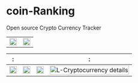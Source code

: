 # coin-Ranking
Open source Crypto Currency Tracker



|           |                 |
| ------------------------- | :-------------------------: |
<Img src="https://user-images.githubusercontent.com/59427877/140604115-10184c88-afef-4546-88ef-c699daac9f13.png" width="100%" height="100%"/>  |  <Img src="https://user-images.githubusercontent.com/59427877/140603772-6d48f0d6-1e89-4eea-a1ca-fa447a598555.png" width="100%" height="100%" /> 



:             |                  |   | :
:-------------------------:|:-------------------------:|:-------------------------:|:-------------------------:|
<Img src="https://user-images.githubusercontent.com/59427877/140604154-f7c3befa-2fe4-40a7-811a-2fc19ec34bb4.png" width="100%" height="100%"/>  |  <Img src="https://user-images.githubusercontent.com/59427877/140603780-a6760c72-4b57-4a65-8bd5-4391cb60332a.png" width="100%" height="100%" /> | <Img src="https://user-images.githubusercontent.com/59427877/140603736-2330eab2-7d2b-41a8-9014-480a3010cd33.png" width="100%" height="100%" /> | <img width="100%" height="100%" alt="L-Cryptocurrency details" src="https://user-images.githubusercontent.com/59427877/140604184-d5575d22-fc15-425d-9d10-013a9bc09814.png">
